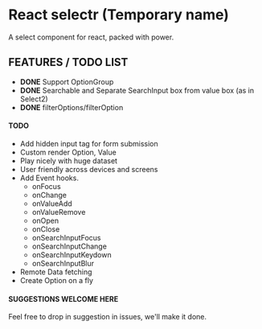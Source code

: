 # React selectr (Temporary name)
A select component for react, packed with power.

## FEATURES / TODO LIST
- **DONE** Support OptionGroup
- **DONE** Searchable and Separate SearchInput box from value box (as in Select2)
- **DONE** filterOptions/filterOption

#### TODO
- Add hidden input tag for form submission
- Custom render Option, Value
- Play nicely with huge dataset
- User friendly across devices and screens
- Add Event hooks.
  - onFocus
  - onChange
  - onValueAdd
  - onValueRemove
  - onOpen
  - onClose
  - onSearchInputFocus
  - onSearchInputChange
  - onSearchInputKeydown
  - onSearchInputBlur
- Remote Data fetching
- Create Option on a fly

#### SUGGESTIONS WELCOME HERE
Feel free to drop in suggestion in issues, we'll make it done.
